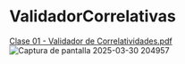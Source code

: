 ﻿# ValidadorCorrelativas
[Clase 01 - Validador de Correlatividades.pdf](https://github.com/user-attachments/files/19528033/Clase.01.-.Validador.de.Correlatividades.pdf)
![Captura de pantalla 2025-03-30 204957](https://github.com/user-attachments/assets/6341aebf-d241-47ae-87e3-e5a3365da6c3)
